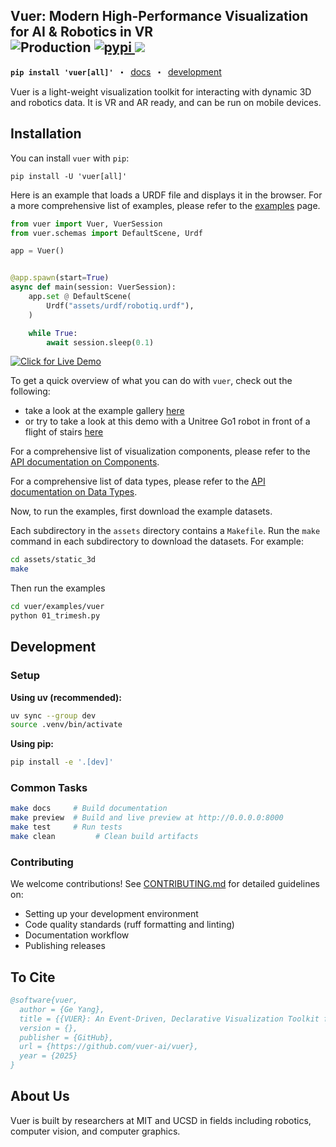 <h2>Vuer: Modern High-Performance Visualization for AI & Robotics in VR
<br/>
<img src="https://api.netlify.com/api/v1/badges/2df7f3ba-1a26-4047-b76a-d7401f907bb5/deploy-status" alt="Production">
<a href="https://pypi.org/project/vuer/">
<img src="https://img.shields.io/pypi/v/vuer.svg" alt="pypi">
</a>
<a href="https://docs.vuer.ai">
<img src="https://readthedocs.org/projects/vuer-py/badge/?version=latest">
</a>
</h2>
<p>
<strong><code>pip install 'vuer[all]'</code></strong>
&nbsp;&nbsp;⬝&nbsp;&nbsp;
<a href="https://docs.vuer.ai">docs</a>
&nbsp;&nbsp;⬝&nbsp;&nbsp;
<a href="#development">development</a>
</p>

Vuer is a light-weight visualization toolkit for interacting with dynamic 3D and robotics data. It is
VR and AR ready, and can be run on mobile devices.

## Installation

You can install `vuer` with `pip`:

```shell
pip install -U 'vuer[all]'
```

Here is an example that loads a URDF file and displays it in the browser. For a more comprehensive list of examples, please refer to
the [examples](https://docs.vuer.ai/en/latest/examples/01_trimesh.html) page.

```python
from vuer import Vuer, VuerSession
from vuer.schemas import DefaultScene, Urdf

app = Vuer()


@app.spawn(start=True)
async def main(session: VuerSession):
    app.set @ DefaultScene(
        Urdf("assets/urdf/robotiq.urdf"),
    )

    while True:
        await session.sleep(0.1)
```

[![Click for Live Demo](./assets/curiosity.png)](https://vuer.ai?collapseMenu=True&background=131416,fff&initCamPos=2.8,2.2,2.5&ws=ws%3A%2F%2Flocalhost%3A8012&scene=3gAJqGNoaWxkcmVukd4ABKhjaGlsZHJlbpHeAAaoY2hpbGRyZW6Qo3RhZ6RVcmRmo2tleaExo3NyY9lSaHR0cHM6Ly9yYXcuZ2l0aHVidXNlcmNvbnRlbnQuY29tL25hc2EtanBsL20yMDIwLXVyZGYtbW9kZWxzL21haW4vcm92ZXIvbTIwMjAudXJkZqtqb2ludFZhbHVlc94AAKhyb3RhdGlvbpPLQAkeuGAAAAAAAKN0YWenTW92YWJsZaNrZXmhMqhwb3NpdGlvbpMAAMs%2FwzMzQAAAAKN0YWelU2NlbmWja2V5oTOidXCTAAABpGdyaWTDqHNob3dMZXZhwqtyYXdDaGlsZHJlbpLeAASoY2hpbGRyZW6Qo3RhZ6xBbWJpZW50TGlnaHSja2V5tWRlZmF1bHRfYW1iaWVudF9saWdodKlpbnRlbnNpdHkB3gAFqGNoaWxkcmVukKN0YWewRGlyZWN0aW9uYWxMaWdodKNrZXm5ZGVmYXVsdF9kaXJlY3Rpb25hbF9saWdodKlpbnRlbnNpdHkBpmhlbHBlcsOsaHRtbENoaWxkcmVukLJiYWNrZ3JvdW5kQ2hpbGRyZW6Q")

To get a quick overview of what you can do with `vuer`, check out the following:

- take a look at the example gallery [here](https://docs.vuer.ai/en/latest/examples/01_trimesh.html)
- or try to take a look at this demo with a Unitree Go1 robot in front of a flight of stairs [here](https://docs.vuer.ai/en/latest/tutorials/robotics/urdf_go1_stairs.html)

For a comprehensive list of visualization components, please refer to
the [API documentation on Components](https://docs.vuer.ai/en/latest/api/vuer.html).

For a comprehensive list of data types, please refer to the [API documentation on Data Types](https://docs.vuer.ai/en/latest/api/types.html).

Now, to run the examples, first download the example datasets.

Each subdirectory in the `assets` directory contains a `Makefile`. Run the `make` command in each subdirectory to download the datasets. For
example:

```bash
cd assets/static_3d
make
```

Then run the examples

```bash
cd vuer/examples/vuer
python 01_trimesh.py
```

## Development

### Setup

**Using uv (recommended):**
```bash
uv sync --group dev
source .venv/bin/activate
```

**Using pip:**
```bash
pip install -e '.[dev]'
```

### Common Tasks

```bash
make docs     # Build documentation
make preview  # Build and live preview at http://0.0.0.0:8000
make test     # Run tests
make clean         # Clean build artifacts
```

### Contributing

We welcome contributions! See [CONTRIBUTING.md](CONTRIBUTING.md) for detailed guidelines on:
- Setting up your development environment
- Code quality standards (ruff formatting and linting)
- Documentation workflow
- Publishing releases

## To Cite

```bibtex
@software{vuer,
  author = {Ge Yang},
  title = {{VUER}: An Event-Driven, Declarative Visualization Toolkit for Robotics},
  version = {},
  publisher = {GitHub},
  url = {https://github.com/vuer-ai/vuer},
  year = {2025}
}
```

## About Us

Vuer is built by researchers at MIT and UCSD in fields including robotics, computer vision, and computer graphics.



